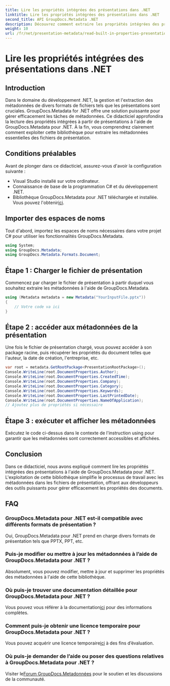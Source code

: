```yaml
---
title: Lire les propriétés intégrées des présentations dans .NET
linktitle: Lire les propriétés intégrées des présentations dans .NET
second_title: API GroupDocs.Metadata .NET
description: Découvrez comment extraire les propriétés intégrées des présentations à l'aide de GroupDocs.Metadata pour .NET dans ce didacticiel complet.
weight: 10
url: /fr/net/presentation-metadata/read-built-in-properties-presentations/
---
```


# Lire les propriétés intégrées des présentations dans .NET

## Introduction
Dans le domaine du développement .NET, la gestion et l'extraction des métadonnées de divers formats de fichiers tels que les présentations sont cruciales. GroupDocs.Metadata for .NET offre une solution puissante pour gérer efficacement les tâches de métadonnées. Ce didacticiel approfondira la lecture des propriétés intégrées à partir de présentations à l'aide de GroupDocs.Metadata pour .NET. À la fin, vous comprendrez clairement comment exploiter cette bibliothèque pour extraire les métadonnées essentielles des fichiers de présentation.
## Conditions préalables
Avant de plonger dans ce didacticiel, assurez-vous d'avoir la configuration suivante :
- Visual Studio installé sur votre ordinateur.
- Connaissance de base de la programmation C# et du développement .NET.
-  Bibliothèque GroupDocs.Metadata pour .NET téléchargée et installée. Vous pouvez l'obtenir[ici](https://releases.groupdocs.com/metadata/net/).

## Importer des espaces de noms
Tout d'abord, importez les espaces de noms nécessaires dans votre projet C# pour utiliser les fonctionnalités GroupDocs.Metadata.
```csharp
using System;
using GroupDocs.Metadata;
using GroupDocs.Metadata.Formats.Document;
```
## Étape 1 : Charger le fichier de présentation
Commencez par charger le fichier de présentation à partir duquel vous souhaitez extraire les métadonnées à l'aide de GroupDocs.Metadata.
```csharp
using (Metadata metadata = new Metadata("YourInputFile.pptx"))
{
    // Votre code va ici
}
```
## Étape 2 : accéder aux métadonnées de la présentation
Une fois le fichier de présentation chargé, vous pouvez accéder à son package racine, puis récupérer les propriétés du document telles que l'auteur, la date de création, l'entreprise, etc.
```csharp
var root = metadata.GetRootPackage<PresentationRootPackage>();
Console.WriteLine(root.DocumentProperties.Author);
Console.WriteLine(root.DocumentProperties.CreatedTime);
Console.WriteLine(root.DocumentProperties.Company);
Console.WriteLine(root.DocumentProperties.Category);
Console.WriteLine(root.DocumentProperties.Keywords);
Console.WriteLine(root.DocumentProperties.LastPrintedDate);
Console.WriteLine(root.DocumentProperties.NameOfApplication);
// Ajoutez plus de propriétés si nécessaire
```
## Étape 3 : exécuter et afficher les métadonnées
Exécutez le code ci-dessus dans le contexte de l'instruction using pour garantir que les métadonnées sont correctement accessibles et affichées.

## Conclusion
Dans ce didacticiel, nous avons expliqué comment lire les propriétés intégrées des présentations à l'aide de GroupDocs.Metadata pour .NET. L'exploitation de cette bibliothèque simplifie le processus de travail avec les métadonnées dans les fichiers de présentation, offrant aux développeurs des outils puissants pour gérer efficacement les propriétés des documents.

## FAQ
### GroupDocs.Metadata pour .NET est-il compatible avec différents formats de présentation ?
Oui, GroupDocs.Metadata pour .NET prend en charge divers formats de présentation tels que PPTX, PPT, etc.
### Puis-je modifier ou mettre à jour les métadonnées à l’aide de GroupDocs.Metadata pour .NET ?
Absolument, vous pouvez modifier, mettre à jour et supprimer les propriétés des métadonnées à l'aide de cette bibliothèque.
### Où puis-je trouver une documentation détaillée pour GroupDocs.Metadata pour .NET ?
 Vous pouvez vous référer à la documentation[ici](https://tutorials.groupdocs.com/metadata/net/) pour des informations complètes.
### Comment puis-je obtenir une licence temporaire pour GroupDocs.Metadata pour .NET ?
 Vous pouvez acquérir une licence temporaire[ici](https://purchase.groupdocs.com/temporary-license/) à des fins d’évaluation.
### Où puis-je demander de l’aide ou poser des questions relatives à GroupDocs.Metadata pour .NET ?
 Visiter le[Forum GroupDocs.Metadonnées](https://forum.groupdocs.com/c/metadata/14) pour le soutien et les discussions de la communauté.